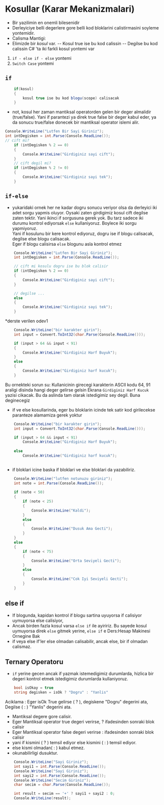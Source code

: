 # Kosullar (Karar Mekanizmalari)

- Bir yazilimin en onemli bilesenidir
- Derleyiciye belli degerlere gore belli kod bloklarini calistirmasini soyleme yontemidir. 
- Calisma Mantigi: 
- Elimizde bir *kosul* var.
-- Kosul true ise bu kod calissin
-- Degilse bu kod calissin
C# 'ta iki farkli kosul yontemi var
1. `if - else if - else` yontemi 
2. `Switch Case` yontemi

## `if`
```C#
    if(kosul)
    {
        kosul true ise bu kod blogu(scope) calisacak
    }
```
* not, kosul her zaman mantiksal operatorden gelen bir deger almalidir (true/false). Yani if parantezi ya direk true false bir deger kabul eder, ya da sonucu true/false donecek bir mantiksal operator islemi alir.

```C#
Console.WriteLine("Lutfen Bir Sayi Giriniz");
int intDegisken = int.Parse(Console.ReadLine());
// cift mi?
    if (intDegisken % 2 == 0)
    {
        Console.WriteLine("Girdiginiz sayi cift");
    }
    // cift degil mi?
    if (intDegisken % 2 != 0)
    {
        Console.WriteLine("Girdiginiz sayi tek");
    }
```

## `if-else`
* yukaridaki ornek her ne kadar dogru sonucu veriyor olsa da derleyici iki adet sorgu yapmis oluyor. Oysaki zaten girdigimiz kosul cift degilse zaten tektir. Yani ikinci if sorgusuna gerek yok. Bu tarz sadece iki durumu kontrol ediyorsak `else` kullaniyoruz. Boylece iki sorgu yapmiyoruz. \
Yani if kosulunu bir kere kontrol ediyoruz, dogru ise if blogu calisacak, degilse else blogu calisacak. \
Eger if blogu calisirsa `else` blogunu asla kontrol etmez

```C#
    Console.WriteLine("Lutfen Bir Sayi Giriniz");
    int intDegisken = int.Parse(Console.ReadLine());

    // cift mi kosulu dogru ise bu blok calisir
    if (intDegisken % 2 == 0)
    {
        Console.WriteLine("Girdiginiz sayi cift");
    }

    // degilse ...
    else
    {
        Console.WriteLine("Girdiginiz sayi tek");
    }
```

*derste verilen odev1
```C#
    Console.WriteLine("bir karakter girin");
    int input = Convert.ToInt32(char.Parse(Console.ReadLine()));

    if (input > 64 && input < 91)
    {
        Console.WriteLine("Girdiginiz Harf Buyuk");
    }
    else
    {
        Console.WriteLine("Girdiginiz harf kucuk");
    }
```
Bu ornekteki sorun su: Kullanicinin girecegi karakterin ASCII kodu 64, 91 araligi disinda hangi deger gelirse gelsin Ekrana `Girdiginiz Harf Kucuk` yazisi cikacak. Bu da aslinda tam olarak istedigimiz sey degil. Buna deginecegiz
* if ve else kosullarinda, eger bu bloklarin icinde tek satir kod girilecekse  paranteze alamamiza gerek yoktur
```C#
    Console.WriteLine("bir karakter girin");
    int input = Convert.ToInt32(char.Parse(Console.ReadLine()));

    if (input > 64 && input < 91)
        Console.WriteLine("Girdiginiz Harf Buyuk");
    
    else
        Console.WriteLine("Girdiginiz harf kucuk");
    
```
* if bloklari icine baska if bloklari ve else bloklari da yazabiliriz.

```C#
    Console.WriteLine("lutfen notunuzu giriniz");
    int note = int.Parse(Console.ReadLine());
    
    if (note < 50)
    {
        if (note < 25)
        {
            Console.WriteLine("Kaldi");
        }
        else
        {
            Console.WriteLine("Dusuk Ama Gecti");
        }
    }
    else
    {
        if (note < 75)
        {
            Console.WriteLine("Orta Seviyeli Gecti");
        }
        else
        {
            Console.WriteLine("Cok Iyi Seviyeli Gecti");
        }
    }
```
## else if
* If blogunda, kapidan kontrol if blogu sartina uyuyorsa if calisiyor uymuyorsa else calisiyor,
* Ancak birden fazla kosul varsa `else if` ile ayiririz. Bu sayede kosul uymuyorsa direk `else` gitmek yerine, `else if` e 
Ders:Hesap Makinesi Ornegine Bak
* if veya else if'ler else olmadan calisabilir, ancak else, bir if olmadan calismaz.
## Ternary Operatoru
* `if` yerine gecen ancak if yazmak istemedigimiz durumlarda, hizlica bir degeri kontrol etmek istedigimiz durumlarda kullaniyoruz. 
```C#
    bool isOkay = true
    string degisken = isOk ? "Dogru" : "Yanlis"
```
Aciklama : Eger isOk True gelirse ( ? ), degiskene "Dogru" degerini ata, Degilse ( : ) "Yanlis" degerini ata.
* Mantiksal degere gore calisir.
* Eger Mantiksal operator true degeri verirse, ? ifadesinden sonraki blok calisir
* Eger Mantiksal operator false degeri verirse : ifadesinden sonraki blok calisir
* yani if kismini ( ? ) temsil ediyor else kismini ( : ) temsil ediyor.
* else kismi olmadan( : ) kabul etmez.
* okunabilirligi dusuktur. 
```C#
    Console.WriteLine("Sayi Giriniz");
    int sayi1 = int.Parse(Console.ReadLine());
    Console.WriteLine("Sayi Giriniz");
    int sayi2 = int.Parse(Console.ReadLine());
    Console.WriteLine("Secim Giriniz");
    char secim = char.Parse(Console.ReadLine());

    int result = secim == '+' ? sayi1 + sayi2 : 0;
    Console.WriteLine(result);
```

